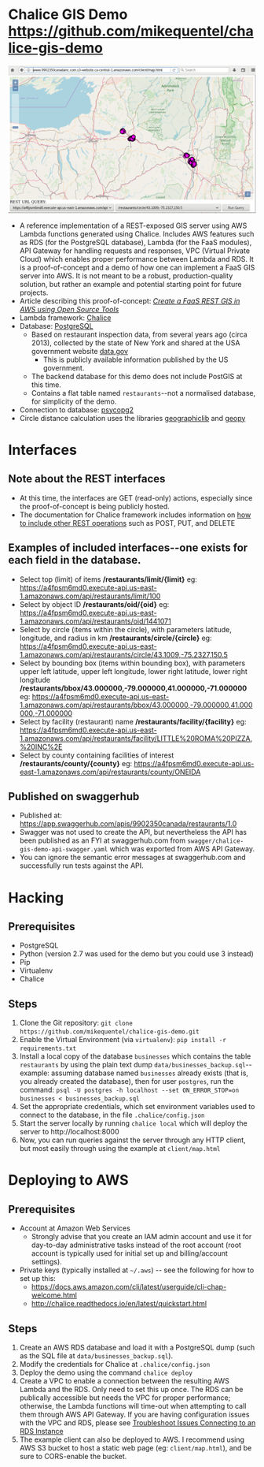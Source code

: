 # Chalice GIS Demo https://github.com/mikequentel/chalice-gis-demo

![chalice-gis-demo client](doc/img/chalice-gis-demo_2018-03-06.png)

* A reference implementation of a REST-exposed GIS server using AWS Lambda functions generated using Chalice. Includes AWS features such as RDS (for the PostgreSQL database), Lambda (for the FaaS modules), API Gateway for handling requests and responses, VPC (Virtual Private Cloud) which enables proper performance between Lambda and RDS. It is a proof-of-concept and a demo of how one can implement a FaaS GIS server into AWS. It is not meant to be a robust, production-quality solution, but rather an example and potential starting point for future projects.
* Article describing this proof-of-concept: *[Create a FaaS REST GIS in AWS using Open Source Tools](https://www.linkedin.com/pulse/create-faas-rest-gis-aws-using-open-source-tools-mike-quentel)*
* Lambda framework: [Chalice](https://github.com/aws/chalice)
* Database: [PostgreSQL](https://www.postgresql.org)
  * Based on restaurant inspection data, from several years ago (circa 2013), collected by the state of New York and shared at the USA government website [data.gov](https://www.data.gov)
    * This is publicly available information published by the US government.
  * The backend database for this demo does not include PostGIS at this time.
  * Contains a flat table named `restaurants`--not a normalised database, for simplicity of the demo.
* Connection to database: [psycopg2](http://initd.org/psycopg)
* Circle distance calculation uses the libraries [geographiclib](https://pypi.python.org/pypi/geographiclib) and [geopy](https://pypi.python.org/pypi/geopy)

# Interfaces
## Note about the REST interfaces
* At this time, the interfaces are GET (read-only) actions, especially since the proof-of-concept is being publicly hosted.
* The documentation for Chalice framework includes information on [how to include other REST operations](https://chalice.readthedocs.io/en/latest/quickstart.html#tutorial-additional-routing) such as POST, PUT, and DELETE

## Examples of included interfaces--one exists for each field in the database.
* Select top (limit) of items **/restaurants/limit/{limit}** eg: https://a4fpsm6md0.execute-api.us-east-1.amazonaws.com/api/restaurants/limit/100
* Select by object ID **/restaurants/oid/{oid}** eg: https://a4fpsm6md0.execute-api.us-east-1.amazonaws.com/api/restaurants/oid/1441071
* Select by circle (items within the circle), with parameters latitude, longitude, and radius in km **/restaurants/circle/{circle}** eg: https://a4fpsm6md0.execute-api.us-east-1.amazonaws.com/api/restaurants/circle/43.1009,-75.2327,150.5
* Select by bounding box (items within bounding box), with parameters upper left latitude, upper left longitude, lower right latitude, lower right longitude **/restaurants/bbox/43.000000,-79.000000,41.000000,-71.000000** eg: https://a4fpsm6md0.execute-api.us-east-1.amazonaws.com/api/restaurants/bbox/43.000000,-79.000000,41.000000,-71.000000
* Select by facility (restaurant) name **/restaurants/facility/{facility}** eg: https://a4fpsm6md0.execute-api.us-east-1.amazonaws.com/api/restaurants/facility/LITTLE%20ROMA%20PIZZA,%20INC%2E
* Select by county containing facilities of interest **/restaurants/county/{county}** eg: https://a4fpsm6md0.execute-api.us-east-1.amazonaws.com/api/restaurants/county/ONEIDA

## Published on swaggerhub
* Published at: https://app.swaggerhub.com/apis/9902350canada/restaurants/1.0
* Swagger was not used to create the API, but nevertheless the API has been published as an FYI at swaggerhub.com from `swagger/chalice-gis-demo-api-swagger.yaml` which was exported from AWS API Gateway.
* You can ignore the semantic error messages at swaggerhub.com and successfully run tests against the API.

# Hacking

## Prerequisites
* PostgreSQL
* Python (version 2.7 was used for the demo but you could use 3 instead)
* Pip
* Virtualenv
* Chalice

## Steps
1. Clone the Git repository: `git clone https://github.com/mikequentel/chalice-gis-demo.git`
2. Enable the Virtual Environment (via `virtualenv`): `pip install -r requirements.txt`
3. Install a local copy of the database `businesses` which contains the table `restaurants` by using the plain text dump `data/businesses_backup.sql`--example: assuming database named `businesses` already exists (that is, you already created the database), then for user `postgres`, run the command: `psql -U postgres -h localhost --set ON_ERROR_STOP=on businesses < businesses_backup.sql`
4. Set the appropriate credentials, which set environment variables used to connect to the database, in the file `.chalice/config.json`
5. Start the server locally by running `chalice local` which will deploy the server to http://localhost:8000
6. Now, you can run queries against the server through any HTTP client, but most easily through using the example at `client/map.html`

# Deploying to AWS

## Prerequisites
* Account at Amazon Web Services
  * Strongly advise that you create an IAM admin account and use it for day-to-day administrative tasks instead of the root account (root account is typically used for initial set up and billing/account settings).
* Private keys (typically installed at `~/.aws`) -- see the following for how to set up this:
  * https://docs.aws.amazon.com/cli/latest/userguide/cli-chap-welcome.html
  * http://chalice.readthedocs.io/en/latest/quickstart.html

## Steps
1. Create an AWS RDS database and load it with a PostgreSQL dump (such as the SQL file at `data/businesses_backup.sql`).
2. Modify the credentials for Chalice at `.chalice/config.json`
3. Deploy the demo using the command `chalice deploy`
4. Create a VPC to enable a connection between the resulting AWS Lambda and the RDS. Only need to set this up once. The RDS can be publically accessible but needs the VPC for proper performance; otherwise, the Lambda functions will time-out when attempting to call them through AWS API Gateway. If you are having configuration issues with the VPC and RDS, please see [Troubleshoot Issues Connecting to an RDS Instance](https://aws.amazon.com/premiumsupport/knowledge-center/rds-cannot-connect/)
5. The example client can also be deployed to AWS. I recommend using AWS S3 bucket to host a static web page (eg: `client/map.html`), and be sure to CORS-enable the bucket.

